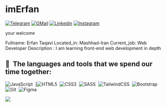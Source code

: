 # imErfan


[![Telegram](https://img.shields.io/badge/-telegram-05122A?style=flat&logo=telegram)](https://t.me/Erfan1178)
[![GMail](https://img.shields.io/badge/-gmail-05122A?style=flat&logo=gmail)](mailto:Erfan.taghavi.6280@gmail.com) 
[![Linkedin](https://img.shields.io/badge/-Linkedin-05122A?style=flat&logo=Linkedin)](https://www.linkedin.com/in/erfan-taghavi/)
[![Instagram](https://img.shields.io/badge/-instagram-05122A?style=flat&logo=instagram)](https://www.instagram.com/_erfantqvi_/)


your welcome


<yaml>
Fullname: Erfan Taqavi
Located_in: Mashhad-Iran
Current_job: Web Developer
Description : I am learning front-end web development in depth
</yaml>

<h2> 🚀 &nbsp;The languages and tools that we spend our time together:</h2>

![JavaScript](https://img.shields.io/badge/-JavaScript-05122A?style=flat&logo=javascript)&nbsp;
]![HTML5](https://img.shields.io/badge/-html5-05122A?style=flat&logo=html5)&nbsp;
![CSS3](https://img.shields.io/badge/-CSS3-05122A?style=flat&logo=CSS3&logoColor=1572B6)&nbsp;
![SASS](https://img.shields.io/badge/-SASS-05122A?style=flat&logo=SASS)&nbsp;
![TailwindCSS](https://img.shields.io/badge/-tailwindcss-05122A?style=flat&logo=tailwindcss)&nbsp;
![Bootstrap](https://img.shields.io/badge/bootstrap-%238511FA.svg?style=for-the-badge&logo=bootstrap&logoColor=white)
![Git](https://img.shields.io/badge/-git-05122A?style=flat&logo=git)&nbsp;
![Figma](https://img.shields.io/badge/-figma-05122A?style=flat&logo=figma)&nbsp;

<p align="left">
  <img src="https://capsule-render.vercel.app/api?type=waving&color=gradient&height=100&section=footer"/>
</p>
